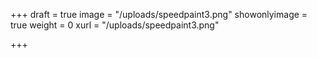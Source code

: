+++
draft = true
image = "/uploads/speedpaint3.png"
showonlyimage = true
weight = 0
xurl = "/uploads/speedpaint3.png"

+++

